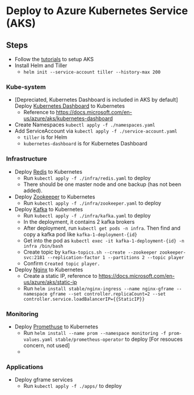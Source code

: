 # Deploy to Azure Kubernetes Service (AKS)

## Steps
- Follow the [tutorials](https://docs.microsoft.com/en-us/azure/aks/) to setup AKS
- Install Helm and Tiller
  - `helm init --service-account tiller --history-max 200`

### Kube-system
- [Depreciated, Kubernetes Dashboard is included in AKS by default] Deploy [Kubernetes Dashboard](https://github.com/kubernetes/dashboard) to Kubernetes
  - Reference to https://docs.microsoft.com/en-us/azure/aks/kubernetes-dashboard
- Create Namespaces `kubectl apply -f ./namespaces.yaml`
- Add ServiceAccount via `kubectl apply -f ./service-account.yaml`
  - `tiller` is for Helm
  - `kubernetes-dashboard` is for Kubernetes Dashboard

### Infrastructure
- Deploy [Redis](https://redis.io/) to Kubernetes
  - Run `kubectl apply -f ./infra/redis.yaml` to deploy
  - There should be one master node and one backup (has not been added).
- Deploy [Zookeeper](https://zookeeper.apache.org/) to Kubernetes
  - Run `kubectl apply -f ./infra/zookeeper.yaml` to deploy
- Deploy [Kafka](https://kafka.apache.org/) to Kubernetes
  - Run `kubectl apply -f ./infra/kafka.yaml` to deploy
  - In the deployment, it contains 2 kafka brokers
  - After deployment, run `kubectl get pods -n infra`. Then find and copy a kafka pod like `kafka-1-deployment-{id}`
  - Get into the pod as `kubectl exec -it kafka-1-deployment-{id} -n infra /bin/bash`
  - Create topic by `kafka-topics.sh --create --zookeeper zookeeper-svc:2181 --replication-factor 1 --partitions 2 --topic player`
  - Confirm `Created topic player.`
- Deploy [Nginx](https://www.nginx.com/) to Kubernetes
  - Create a static IP, reference to https://docs.microsoft.com/en-us/azure/aks/static-ip
  - Run `helm install stable/nginx-ingress --name nginx-gframe --namespace gframe --set controller.replicaCount=2 --set controller.service.loadBalancerIP={{StaticIP}}`
 
### Monitoring
- Deploy [Promethuse](https://prometheus.io/) to Kubernetes
  - Run `helm install --name prom --namespace monitoring -f prom-values.yaml stable/prometheus-operator` to deploy [For resouces concern, not used]
  - 

### Applications
- Deploy gframe services
  - Run `kubectl apply -f ./apps/` to deploy
